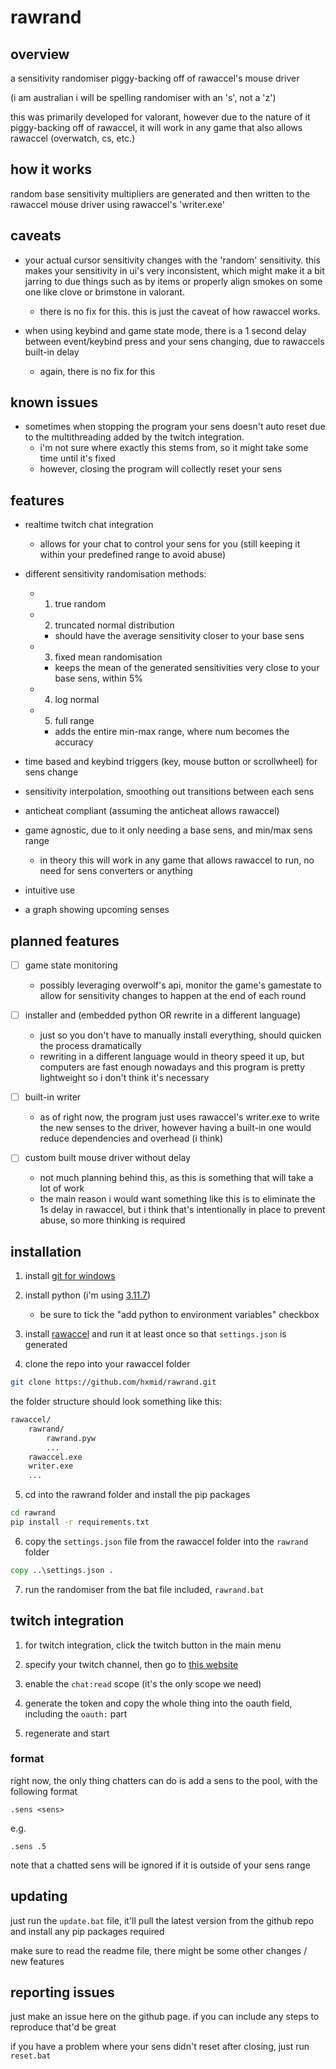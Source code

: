 # rawrand


## overview

a sensitivity randomiser piggy-backing off of rawaccel's mouse driver

(i am australian i will be spelling randomiser with an 's', not a 'z')

this was primarily developed for valorant, however due to the nature of it piggy-backing off of rawaccel, it will work in any game that also allows rawaccel (overwatch, cs, etc.)


## how it works

random base sensitivity multipliers are generated and then written to the rawaccel mouse driver using rawaccel's 'writer.exe'


## caveats

- your actual cursor sensitivity changes with the 'random' sensitivity. this makes your sensitivity in ui's very inconsistent, which might make it a bit jarring to due things such as by items or properly align smokes on some one like clove or brimstone in valorant.
    - there is no fix for this. this is just the caveat of how rawaccel works.

- when using keybind and game state mode, there is a 1 second delay between event/keybind press and your sens changing, due to rawaccels built-in delay
    - again, there is no fix for this


## known issues

- sometimes when stopping the program your sens doesn't auto reset due to the multithreading added by the twitch integration.
    - i'm not sure where exactly this stems from, so it might take some time until it's fixed
    - however, closing the program will collectly reset your sens


## features

- realtime twitch chat integration
    - allows for your chat to control your sens for you (still keeping it within your predefined range to avoid abuse)

- different sensitivity randomisation methods:

    - 1. true random

    - 2. truncated normal distribution
        - should have the average sensitivity closer to your base sens

    - 3. fixed mean randomisation
        - keeps the mean of the generated sensitivities very close to your base sens, within 5%

    - 4. log normal

    - 5. full range
        - adds the entire min-max range, where num becomes the accuracy

- time based and keybind triggers (key, mouse button or scrollwheel) for sens change

- sensitivity interpolation, smoothing out transitions between each sens

- anticheat compliant (assuming the anticheat allows rawaccel)

- game agnostic, due to it only needing a base sens, and min/max sens range
    - in theory this will work in any game that allows rawaccel to run, no need for sens converters or anything

- intuitive use

- a graph showing upcoming senses


## planned features

- [ ] game state monitoring
    - possibly leveraging overwolf's api, monitor the game's gamestate to allow for sensitivity changes to happen at the end of each round

- [ ] installer and (embedded python OR rewrite in a different language)
    - just so you don't have to manually install everything, should quicken the process dramatically
    - rewriting in a different language would in theory speed it up, but computers are fast enough nowadays and this program is pretty lightweight so i don't think it's necessary

- [ ] built-in writer
    - as of right now, the program just uses rawaccel's writer.exe to write the new senses to the driver, however having a built-in one would reduce dependencies and overhead (i think)

- [ ] custom built mouse driver without delay
    - not much planning behind this, as this is something that will take a lot of work
    - the main reason i would want something like this is to eliminate the 1s delay in rawaccel, but i think that's intentionally in place to prevent abuse, so more thinking is required


## installation

1. install [git for windows](https://git-scm.com/downloads/win)

2. install python (i'm using [3.11.7](https://www.python.org/downloads/release/python-3117/))

    - be sure to tick the "add python to environment variables" checkbox

3. install [rawaccel](https://github.com/a1xd/rawaccel) and run it at least once so that `settings.json` is generated

4. clone the repo into your rawaccel folder

```sh
git clone https://github.com/hxmid/rawrand.git
```

the folder structure should look something like this:

```sh
rawaccel/
    rawrand/
        rawrand.pyw
        ...
    rawaccel.exe
    writer.exe
    ...
```

5. cd into the rawrand folder and install the pip packages

```sh
cd rawrand
pip install -r requirements.txt
```

6. copy the `settings.json` file from the rawaccel folder into the `rawrand` folder

```bat
copy ..\settings.json .
```

7. run the randomiser from the bat file included, `rawrand.bat`


## twitch integration

1. for twitch integration, click the twitch button in the main menu

2. specify your twitch channel, then go to [this website](https://twitchtokengenerator.com/)

3. enable the `chat:read` scope (it's the only scope we need)

4. generate the token and copy the whole thing into the oauth field, including the `oauth:` part

5. regenerate and start


### format

right now, the only thing chatters can do is add a sens to the pool, with the following format

```
.sens <sens>
```

e.g.

```
.sens .5
```

note that a chatted sens will be ignored if it is outside of your sens range


## updating

just run the `update.bat` file, it'll pull the latest version from the github repo and install any pip packages required

make sure to read the readme file, there might be some other changes / new features


## reporting issues

just make an issue here on the github page. if you can include any steps to reproduce that'd be great

if you have a problem where your sens didn't reset after closing, just run `reset.bat`
